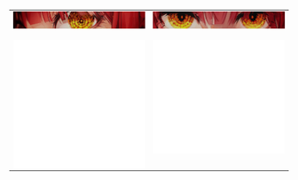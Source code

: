<table style="border-collapse: collapse;">
  <tr>
    <td style="border: none;"  valign="top">
      <img align="left" src="/Assets/banner1.png" alt="Metrics" width="385">
      </br></br></br>
      <img align="left" src="/github-metrics.svg" alt="Metrics" width="385">
    </td>
    <td style="border: none;"  valign="top">
      <img align="left" src="/Assets/banner2.png" alt="Metrics" width="385">
      </br></br></br>
      <img align="left" src="/github-metrics-2.svg" alt="Metrics" width="385">
    </td>
  </tr>
</table>
